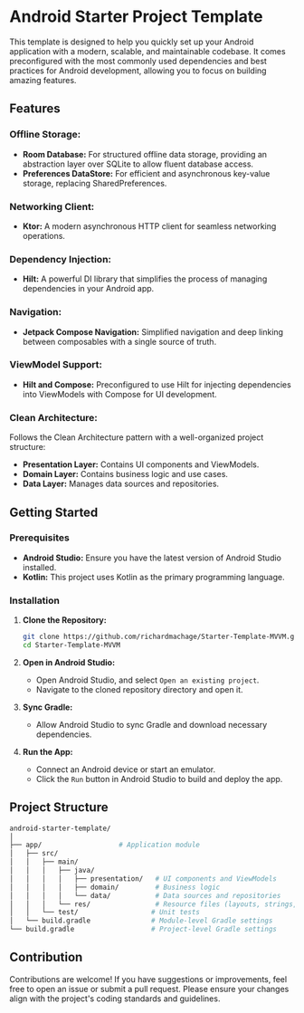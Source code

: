 # Android Starter Project Template

This template is designed to help you quickly set up your Android application with a modern, scalable, and maintainable codebase. It comes preconfigured with the most commonly used dependencies and best practices for Android development, allowing you to focus on building amazing features.

## Features

### Offline Storage:
- **Room Database:** For structured offline data storage, providing an abstraction layer over SQLite to allow fluent database access.
- **Preferences DataStore:** For efficient and asynchronous key-value storage, replacing SharedPreferences.

### Networking Client:
- **Ktor:** A modern asynchronous HTTP client for seamless networking operations.

### Dependency Injection:
- **Hilt:** A powerful DI library that simplifies the process of managing dependencies in your Android app.

### Navigation:
- **Jetpack Compose Navigation:** Simplified navigation and deep linking between composables with a single source of truth.

### ViewModel Support:
- **Hilt and Compose:** Preconfigured to use Hilt for injecting dependencies into ViewModels with Compose for UI development.

### Clean Architecture:
Follows the Clean Architecture pattern with a well-organized project structure:
- **Presentation Layer:** Contains UI components and ViewModels.
- **Domain Layer:** Contains business logic and use cases.
- **Data Layer:** Manages data sources and repositories.

## Getting Started

### Prerequisites
- **Android Studio:** Ensure you have the latest version of Android Studio installed.
- **Kotlin:** This project uses Kotlin as the primary programming language.

### Installation

1. **Clone the Repository:**

    ```bash
    git clone https://github.com/richardmachage/Starter-Template-MVVM.git
    cd Starter-Template-MVVM
    ```

2. **Open in Android Studio:**
   - Open Android Studio, and select `Open an existing project`.
   - Navigate to the cloned repository directory and open it.

3. **Sync Gradle:**
   - Allow Android Studio to sync Gradle and download necessary dependencies.

4. **Run the App:**
   - Connect an Android device or start an emulator.
   - Click the `Run` button in Android Studio to build and deploy the app.

## Project Structure

```bash
android-starter-template/
│
├── app/                   # Application module
│   ├── src/
│   │   ├── main/
│   │   │   ├── java/
│   │   │   │   ├── presentation/   # UI components and ViewModels
│   │   │   │   ├── domain/         # Business logic
│   │   │   │   └── data/           # Data sources and repositories
│   │   │   └── res/                # Resource files (layouts, strings, etc.)
│   │   └── test/                  # Unit tests
│   └── build.gradle               # Module-level Gradle settings
└── build.gradle                   # Project-level Gradle settings
```

## Contribution

Contributions are welcome!
If you have suggestions or improvements, feel free to open an issue or submit a pull request.
Please ensure your changes align with the project's coding standards and guidelines.
